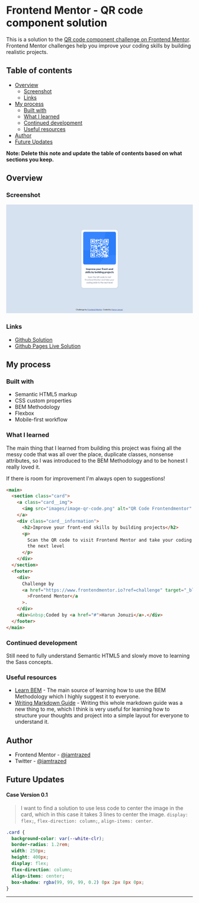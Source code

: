# Frontend Mentor - QR code component solution

This is a solution to the [QR code component challenge on Frontend Mentor](https://www.frontendmentor.io/challenges/qr-code-component-iux_sIO_H). Frontend Mentor challenges help you improve your coding skills by building realistic projects.

## Table of contents

- [Overview](#overview)
  - [Screenshot](#screenshot)
  - [Links](#links)
- [My process](#my-process)
  - [Built with](#built-with)
  - [What I learned](#what-i-learned)
  - [Continued development](#continued-development)
  - [Useful resources](#useful-resources)
- [Author](#author)
- [Future Updates](#future-updates)

**Note: Delete this note and update the table of contents based on what sections you keep.**

## Overview

### Screenshot

![](/images/screenshot.png)

### Links

- [Github Solution](https://github.com/iamtrazed/QR-Code-Component "Github Solution")
- [Github Pages Live Solution](https://harunjonuzi.github.io/FeM-qr-code-component/ "Github Pages Live Solution")

## My process

### Built with

- Semantic HTML5 markup
- CSS custom properties
- BEM Methodology
- Flexbox
- Mobile-first workflow

### What I learned

The main thing that I learned from building this project was fixing all the messy
code that was all over the place, duplicate classes, nonsense attributes, so I was introduced to the BEM Methodology and to be honest I really loved it.

If there is room for improvement I'm always open to suggestions!

```html
<main>
  <section class="card">
    <a class="card__img">
      <img src="images/image-qr-code.png" alt="QR Code Frontendmentor" />
    </a>
    <div class="card__information">
      <h2>Improve your front-end skills by building projects</h2>
      <p>
        Scan the QR code to visit Frontend Mentor and take your coding skills to
        the next level
      </p>
    </div>
  </section>
  <footer>
    <div>
      Challenge by
      <a href="https://www.frontendmentor.io?ref=challenge" target="_blank"
        >Frontend Mentor</a
      >.
    </div>
    <div>&nbsp;Coded by <a href="#">Harun Jonuzi</a>.</div>
  </footer>
</main>
```

### Continued development

Still need to fully understand Semantic HTML5 and slowly move to learning the Sass concepts.

### Useful resources

- [Learn BEM](https://en.bem.info/methodology/) - The main source of learning how to use the BEM Methodology which I highly suggest it to everyone.
- [Writing Markdown Guide](https://www.markdownguide.org/getting-started/) - Writing this whole markdown guide was a new thing to me, which I think is very useful for learning how to structure your thoughts and project into a simple layout for everyone to understand it.

## Author

- Frontend Mentor - [@iamtrazed](https://www.frontendmentor.io/profile/iamtrazed)
- Twitter - [@iamtrazed](https://www.twitter.com/iamtrazed)

## Future Updates

#### Case Version 0.1

> I want to find a solution to use less code to center the image in the card, which in this case it takes 3 lines to center the image. `display: flex;`, `flex-direction: column;`, `align-items: center`.

```css
.card {
  background-color: var(--white-clr);
  border-radius: 1.2rem;
  width: 250px;
  height: 400px;
  display: flex;
  flex-direction: column;
  align-items: center;
  box-shadow: rgba(99, 99, 99, 0.2) 0px 2px 8px 0px;
}
```

---
